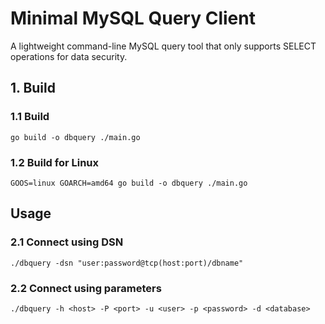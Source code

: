 # Minimal MySQL Query Client

A lightweight command-line MySQL query tool that only supports SELECT operations for data security.

## 1. Build
### 1.1 Build 
```shell
go build -o dbquery ./main.go
```
### 1.2 Build for Linux
```shell
GOOS=linux GOARCH=amd64 go build -o dbquery ./main.go
```

## Usage
### 2.1 Connect using DSN
```shell
./dbquery -dsn "user:password@tcp(host:port)/dbname"
```

### 2.2 Connect using parameters
```shell
./dbquery -h <host> -P <port> -u <user> -p <password> -d <database>
```
